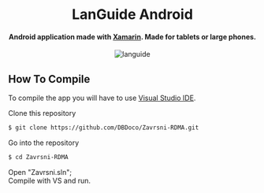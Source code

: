 <h1 align="center">
   LanGuide Android
  <br>
</h1>

<h4 align="center">Android application made with <a href="https://dotnet.microsoft.com/en-us/apps/xamarin" target="_blank">Xamarin</a>. Made for tablets or large phones.</h4>

<p align="center">
  <img src="https://media3.giphy.com/media/oeRa7lWq6DDRT8WPV5/giphy.gif?cid=790b7611f3935de902470c0cccf8e8e7f6b2ccd3fb0c80dd&rid=giphy.gif&ct=g" alt="languide" />
</p>

## How To Compile

To compile the app you will have to use <a href="https://visualstudio.microsoft.com/" target="_blank">Visual Studio IDE</a>.

Clone this repository
```bash
$ git clone https://github.com/DBDoco/Zavrsni-RDMA.git
```
Go into the repository
```bash
$ cd Zavrsni-RDMA
```
Open "Zavrsni.sln";<br>
Compile with VS and run.

